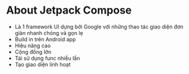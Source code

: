 # About Jetpack Compose
- Là 1 framework UI dựng bởi Google với những thao tác giao diện đơn giản
nhanh chóng và gọn lẹ
- Build in trên Android app
- Hiệu năng cao
- Cộng đồng lớn
- Tái sử dụng func nhiều lần
- Tạo giao diện linh hoạt